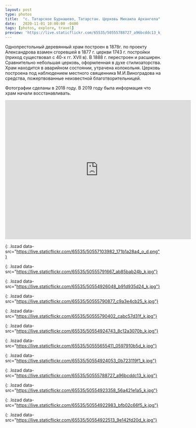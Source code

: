 ```yaml
---
layout: post
type: photos
title:  "с. Татарское Бурнашево, Татарстан. Церковь Михаила Архангела"
date:   2020-11-01 10:00:00 -0400
tags: [photos, explore, travel]
preview: 'https://live.staticflickr.com/65535/50555788727_a96bcddc13_k_d.jpg'
---
```


Однопрестольный деревянный храм построен в 1878г. по проекту Александрова взамен сгоревшей в 1877 г. церкви 1743 г. постройки (приход существовал с 40-х гг. ХVII в). В 1888 г. перестроен и расширен. Сравнительно небольшая церковь, оформленная в духе стилизаторства. Храм находится в аварийном состоянии, утрачена колокольня. Церковь построена под наблюдением местного священника М.И.Виноградова на средства, пожертвованные неизвестной благотворительницей.

Фотографии сделаны в 2018 году. В 2019 году была информация что храм начали восстанавливать.

<iframe src="https://www.google.com/maps/embed?pb=!1m14!1m12!1m3!1d1964.2541797953124!2d48.653542258274186!3d55.702765454764524!2m3!1f0!2f0!3f0!3m2!1i1024!2i768!4f13.1!5e1!3m2!1sen!2sca!4v1604275310019!5m2!1sen!2sca" width="600" height="450" frameborder="0" style="border:0" allowfullscreen="" loading="lazy" class="post-map"></iframe>

![](){: .lozad data-src="https://live.staticflickr.com/65535/50557103982_171b1a28a4_o_d.png"}

![](){: .lozad data-src="https://live.staticflickr.com/65535/50555791667_ab85bab24b_k.jpg"}

![](){: .lozad data-src="https://live.staticflickr.com/65535/50554926048_b91d935d24_k.jpg"}

![](){: .lozad data-src="https://live.staticflickr.com/65535/50555790877_c9a3e4cb25_k.jpg"}

![](){: .lozad data-src="https://live.staticflickr.com/65535/50555790402_cabc57d31f_k.jpg"}

![](){: .lozad data-src="https://live.staticflickr.com/65535/50554924743_8c12a3070b_k.jpg"}

![](){: .lozad data-src="https://live.staticflickr.com/65535/50555655411_0597910b5d_k.jpg"}

![](){: .lozad data-src="https://live.staticflickr.com/65535/50554924053_0b723119f1_k.jpg"}

![](){: .lozad data-src="https://live.staticflickr.com/65535/50555788727_a96bcddc13_k.jpg"}

![](){: .lozad data-src="https://live.staticflickr.com/65535/50554923358_56a421e1a5_k.jpg"}

![](){: .lozad data-src="https://live.staticflickr.com/65535/50554922983_bfb02c66f5_k.jpg"}

![](){: .lozad data-src="https://live.staticflickr.com/65535/50554922513_9e142fd20d_k.jpg"}

